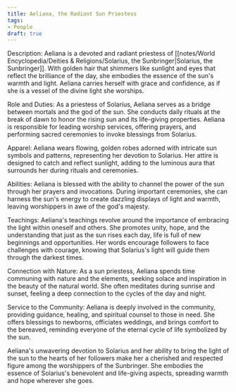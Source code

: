 ```yaml
---
title: Aeliana, the Radiant Sun Priestess
tags:
- People
draft: true
---
```

Description: Aeliana is a devoted and radiant priestess of [[notes/World Encyclopedia/Deities & Religions/Solarius, the Sunbringer|Solarius, the Sunbringer]]. With golden hair that shimmers like sunlight and eyes that reflect the brilliance of the day, she embodies the essence of the sun's warmth and light. Aeliana carries herself with grace and confidence, as if she is a vessel of the divine light she worships.

Role and Duties: As a priestess of Solarius, Aeliana serves as a bridge between mortals and the god of the sun. She conducts daily rituals at the break of dawn to honor the rising sun and its life-giving properties. Aeliana is responsible for leading worship services, offering prayers, and performing sacred ceremonies to invoke blessings from Solarius.

Apparel: Aeliana wears flowing, golden robes adorned with intricate sun symbols and patterns, representing her devotion to Solarius. Her attire is designed to catch and reflect sunlight, adding to the luminous aura that surrounds her during rituals and ceremonies.

Abilities: Aeliana is blessed with the ability to channel the power of the sun through her prayers and invocations. During important ceremonies, she can harness the sun's energy to create dazzling displays of light and warmth, leaving worshippers in awe of the god's majesty.

Teachings: Aeliana's teachings revolve around the importance of embracing the light within oneself and others. She promotes unity, hope, and the understanding that just as the sun rises each day, life is full of new beginnings and opportunities. Her words encourage followers to face challenges with courage, knowing that Solarius's light will guide them through the darkest times.

Connection with Nature: As a sun priestess, Aeliana spends time communing with nature and the elements, seeking solace and inspiration in the beauty of the natural world. She often meditates during sunrise and sunset, feeling a deep connection to the cycles of the day and night.

Service to the Community: Aeliana is deeply involved in the community, providing guidance, healing, and spiritual counsel to those in need. She offers blessings to newborns, officiates weddings, and brings comfort to the bereaved, reminding everyone of the eternal cycle of life symbolized by the sun.

Aeliana's unwavering devotion to Solarius and her ability to bring the light of the sun to the hearts of her followers make her a cherished and respected figure among the worshippers of the Sunbringer. She embodies the essence of Solarius's benevolent and life-giving aspects, spreading warmth and hope wherever she goes.